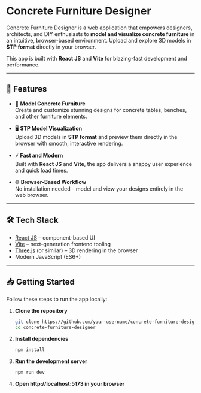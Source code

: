 # Concrete Furniture Designer

Concrete Furniture Designer is a web application that empowers designers, architects, and DIY enthusiasts to **model and visualize concrete furniture** in an intuitive, browser-based environment. Upload and explore 3D models in **STP format** directly in your browser.

This app is built with **React JS** and **Vite** for blazing-fast development and performance.

---

## 🚀 Features

- 🎨 **Model Concrete Furniture**  
  Create and customize stunning designs for concrete tables, benches, and other furniture elements.

- 🖥️ **STP Model Visualization**  
  Upload 3D models in **STP format** and preview them directly in the browser with smooth, interactive rendering.

- ⚡ **Fast and Modern**  
  Built with **React JS** and **Vite**, the app delivers a snappy user experience and quick load times.

- 🌐 **Browser-Based Workflow**  
  No installation needed – model and view your designs entirely in the web browser.

---

## 🛠️ Tech Stack

- [React JS](https://reactjs.org/) – component-based UI
- [Vite](https://vitejs.dev/) – next-generation frontend tooling
- [Three.js](https://threejs.org/) (or similar) – 3D rendering in the browser
- Modern JavaScript (ES6+)

---

## 📥 Getting Started

Follow these steps to run the app locally:

1. **Clone the repository**
   ```bash
   git clone https://github.com/your-username/concrete-furniture-designer.git
   cd concrete-furniture-designer

2. **Install dependencies**
   ```bash
   npm install
   
3. **Run the development server**
    ```bash
    npm run dev
    
4. **Open http://localhost:5173 in your browser** 
